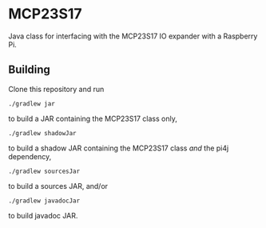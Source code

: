 # MCP23S17
Java class for interfacing with the MCP23S17 IO expander with a Raspberry Pi.

## Building
Clone this repository and run

    ./gradlew jar
    
to build a JAR containing the MCP23S17 class only,

    ./gradlew shadowJar
    
to build a shadow JAR containing the MCP23S17 class *and* the pi4j dependency,

    ./gradlew sourcesJar
    
to build a sources JAR, and/or

    ./gradlew javadocJar
    
to build javadoc JAR.

